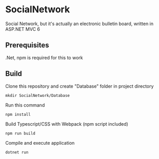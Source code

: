 # SocialNetwork
Social Network, but it's actually an electronic bulletin board, written in ASP.NET MVC 6
## Prerequisites
.Net, npm is required for this to work
## Build
Clone this repository and create "Database" folder in project directory
```shell
mkdir SocialNetwork/Database
```
Run this command
```shell
npm install
```
Build Typescript/CSS with Webpack (npm script included)
```shell
npm run build
```
Compile and execute application
```shell
dotnet run
```
